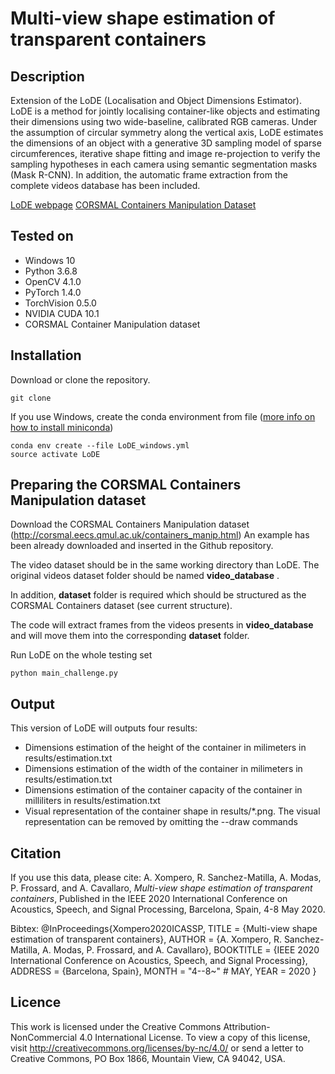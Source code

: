 # Multi-view shape estimation of transparent containers

## Description
Extension of the LoDE (Localisation and Object Dimensions Estimator).
LoDE is a method for jointly localising container-like objects and estimating their dimensions using 
two wide-baseline, calibrated RGB cameras. Under the assumption of circular 
symmetry along the vertical axis, LoDE estimates the dimensions of an object 
with a generative 3D sampling model of sparse circumferences, iterative shape 
fitting and image re-projection to verify the sampling hypotheses in each camera 
using semantic segmentation masks (Mask R-CNN).
In addition, the automatic frame extraction from the complete videos database has been included.

[LoDE webpage](http://corsmal.eecs.qmul.ac.uk/LoDE.html)
[CORSMAL Containers Manipulation Dataset](http://corsmal.eecs.qmul.ac.uk/containers_manip.html)

## Tested on
* Windows 10
* Python 3.6.8
* OpenCV 4.1.0
* PyTorch 1.4.0
* TorchVision 0.5.0
* NVIDIA CUDA 10.1
* CORSMAL Container Manipulation dataset



## Installation
Download or clone the repository.
```
git clone 
```

If you use Windows, create the conda environment from file ([more info on how to install miniconda](https://docs.conda.io/en/latest/miniconda.html))

```
conda env create --file LoDE_windows.yml
source activate LoDE
```



## Preparing the CORSMAL Containers Manipulation dataset
Download the CORSMAL Containers Manipulation dataset (http://corsmal.eecs.qmul.ac.uk/containers_manip.html)
An example has been already downloaded and inserted in the Github repository.

The video dataset should be in the same working directory than LoDE. The original videos dataset folder should be
named __video_database__ .

In addition, __dataset__ folder is required which should be structured as the CORSMAL Containers dataset (see current structure).

The code will extract frames from the videos presents in __video_database__ and will move them into the corresponding __dataset__ folder.

Run LoDE on the whole testing set
```
python main_challenge.py 
```

## Output
This version of LoDE will outputs four results:
* Dimensions estimation of the height of the container in milimeters in results/estimation.txt
* Dimensions estimation of the width of the container in milimeters in results/estimation.txt
* Dimensions estimation of the container capacity of the container in milliliters in results/estimation.txt
* Visual representation of the container shape in results/*.png. The visual representation can be removed by omitting the --draw commands


## Citation
If you use this data, please cite:
A. Xompero, R. Sanchez-Matilla, A. Modas, P. Frossard, and A. Cavallaro, 
_Multi-view shape estimation of transparent containers_, Published in the IEEE 
2020 International Conference on Acoustics, Speech, and Signal Processing,
Barcelona, Spain, 4-8 May 2020.

Bibtex:
@InProceedings{Xompero2020ICASSP,
  TITLE   = {Multi-view shape estimation of transparent containers},
  AUTHOR  = {A. Xompero, R. Sanchez-Matilla, A. Modas, P. Frossard, and A. Cavallaro},
  BOOKTITLE = {IEEE 2020 International Conference on Acoustics, Speech, and Signal Processing},
  ADDRESS	       = {Barcelona, Spain},
  MONTH		       = "4--8~" # MAY,
  YEAR		       = 2020
}


## Licence
This work is licensed under the Creative Commons Attribution-NonCommercial 4.0 
International License. To view a copy of this license, visit 
http://creativecommons.org/licenses/by-nc/4.0/ or send a letter to 
Creative Commons, PO Box 1866, Mountain View, CA 94042, USA.